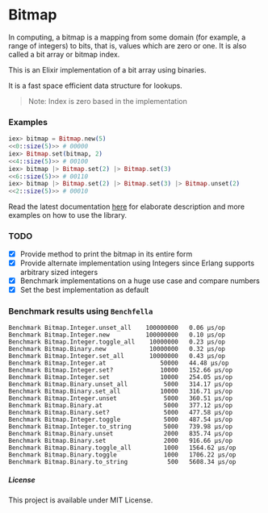 Bitmap
======

In computing, a bitmap is a mapping from some domain (for example, a range of integers) to bits, that is, values which are zero or one. It is also called a bit array or bitmap index.

This is an Elixir implementation of a bit array using binaries.

It is a fast space efficient data structure for lookups.

> Note: Index is zero based in the implementation

### Examples
``` elixir
iex> bitmap = Bitmap.new(5)
<<0::size(5)>> # 00000
iex> Bitmap.set(bitmap, 2)
<<4::size(5)>> # 00100
iex> bitmap |> Bitmap.set(2) |> Bitmap.set(3)
<<6::size(5)>> # 00110
iex> bitmap |> Bitmap.set(2) |> Bitmap.set(3) |> Bitmap.unset(2)
<<2::size(5)>> # 00010
```

Read the latest documentation [here](http://hexdocs.pm/bitmap/overview.html) for elaborate description and more examples on how to use the library.

### TODO
- [x] Provide method to print the bitmap in its entire form
- [x] Provide alternate implementation using Integers since Erlang supports arbitrary sized integers
- [x] Benchmark implementations on a huge use case and compare numbers
- [x] Set the best implementation as default

### Benchmark results using `Benchfella`

```
Benchmark Bitmap.Integer.unset_all    100000000   0.06 µs/op
Benchmark Bitmap.Integer.new          100000000   0.10 µs/op
Benchmark Bitmap.Integer.toggle_all    10000000   0.23 µs/op
Benchmark Bitmap.Binary.new            10000000   0.32 µs/op
Benchmark Bitmap.Integer.set_all       10000000   0.43 µs/op
Benchmark Bitmap.Integer.at               50000   44.48 µs/op
Benchmark Bitmap.Integer.set?             10000   152.66 µs/op
Benchmark Bitmap.Integer.set              10000   254.05 µs/op
Benchmark Bitmap.Binary.unset_all          5000   314.17 µs/op
Benchmark Bitmap.Binary.set_all           10000   316.71 µs/op
Benchmark Bitmap.Integer.unset             5000   360.51 µs/op
Benchmark Bitmap.Binary.at                 5000   377.12 µs/op
Benchmark Bitmap.Binary.set?               5000   477.58 µs/op
Benchmark Bitmap.Integer.toggle            5000   487.54 µs/op
Benchmark Bitmap.Integer.to_string         5000   739.98 µs/op
Benchmark Bitmap.Binary.unset              2000   835.74 µs/op
Benchmark Bitmap.Binary.set                2000   916.66 µs/op
Benchmark Bitmap.Binary.toggle_all         1000   1564.62 µs/op
Benchmark Bitmap.Binary.toggle             1000   1706.22 µs/op
Benchmark Bitmap.Binary.to_string           500   5608.34 µs/op
```

##### License
This project is available under MIT License.
